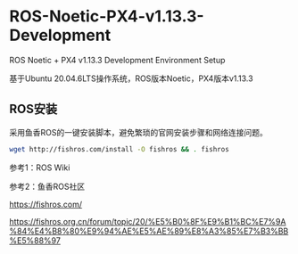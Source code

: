 # ROS-Noetic-PX4-v1.13.3-Development

ROS Noetic + PX4 v1.13.3 Development Environment Setup

基于Ubuntu 20.04.6LTS操作系统，ROS版本Noetic，PX4版本v1.13.3

## ROS安装

采用鱼香ROS的一键安装脚本，避免繁琐的官网安装步骤和网络连接问题。

```bash
wget http://fishros.com/install -O fishros && . fishros
```

参考1：ROS Wiki



参考2：鱼香ROS社区

https://fishros.com/

https://fishros.org.cn/forum/topic/20/%E5%B0%8F%E9%B1%BC%E7%9A%84%E4%B8%80%E9%94%AE%E5%AE%89%E8%A3%85%E7%B3%BB%E5%88%97

